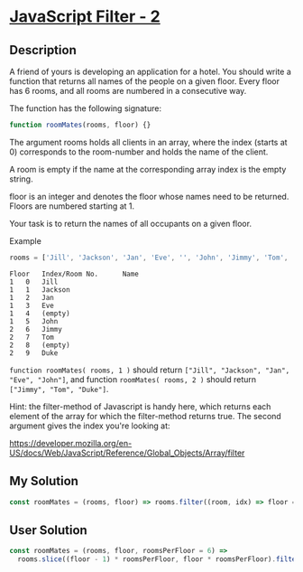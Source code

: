 # [JavaScript Filter - 2](https://www.codewars.com/kata/5262fa26875ed24a3e000029)

## Description

A friend of yours is developing an application for a hotel. You should write a function that returns all names of the people on a given floor. Every floor has 6 rooms, and all rooms are numbered in a consecutive way.

The function has the following signature:

```js
function roomMates(rooms, floor) {}
```

The argument rooms holds all clients in an array, where the index (starts at 0) corresponds to the room-number and holds the name of the client.

A room is empty if the name at the corresponding array index is the empty string.

floor is an integer and denotes the floor whose names need to be returned. Floors are numbered starting at 1.

Your task is to return the names of all occupants on a given floor.

Example

```js
rooms = ['Jill', 'Jackson', 'Jan', 'Eve', '', 'John', 'Jimmy', 'Tom', '', 'Duke'];
```

```
Floor	Index/Room No.		Name
1	0	Jill
1	1	Jackson
1	2	Jan
1	3	Eve
1	4	(empty)
1	5	John
2	6	Jimmy
2	7	Tom
2	8	(empty)
2	9	Duke
```

`function roomMates( rooms, 1 )` should return `["Jill", "Jackson", "Jan", "Eve", "John"]`, and function `roomMates( rooms, 2 )` should return `["Jimmy", "Tom", "Duke"]`.

Hint: the filter-method of Javascript is handy here, which returns each element of the array for which the filter-method returns true. The second argument gives the index you're looking at:

https://developer.mozilla.org/en-US/docs/Web/JavaScript/Reference/Global_Objects/Array/filter

## My Solution

```js
const roomMates = (rooms, floor) => rooms.filter((room, idx) => floor === Math.floor(idx / 6) + 1 && room);
```

## User Solution

```js
const roomMates = (rooms, floor, roomsPerFloor = 6) =>
  rooms.slice((floor - 1) * roomsPerFloor, floor * roomsPerFloor).filter((r) => r);
```
